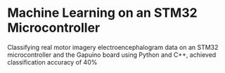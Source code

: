 # Machine Learning on an STM32 Microcontroller
Classifying real motor imagery electroencephalogram data on an STM32 microcontroller and the Gapuino board using Python and C++, achieved classification accuracy of 40%
